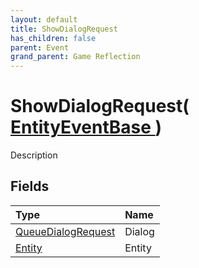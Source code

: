 ```yaml
---
layout: default
title: ShowDialogRequest
has_children: false
parent: Event
grand_parent: Game Reflection
---
```

# ShowDialogRequest( [ EntityEventBase ](/docs/game-reflection/events/entity_event_base) )
Description 

## Fields

| Type | Name |
|:-------------|:--------------|
| [QueueDialogRequest](/docs/game-reflection/classes/queue_dialog_request) | Dialog |
| [Entity](/docs/game-reflection/classes/entity) | Entity |

